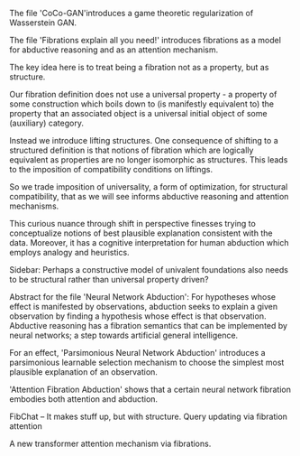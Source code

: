 The file 'CoCo-GAN'introduces a game theoretic regularization of Wasserstein GAN.

The file 'Fibrations explain all you need!' introduces fibrations as a model for abductive reasoning and as an attention mechanism.

The key idea here is to treat being a fibration not as a property, but as structure.

Our fibration definition does not use a universal property - a property of some construction which boils down to (is manifestly equivalent to) the property that an associated object is a universal initial object of some (auxiliary) category.
 
Instead we introduce lifting structures.  One consequence of shifting to a structured definition is that notions of fibration which are logically equivalent as properties are no longer isomorphic as structures.  This leads to the imposition of compatibility conditions on liftings. 

So we trade imposition of universality, a form of optimization, for structural compatibility, that as we will see informs abductive reasoning and attention mechanisms.  

This curious nuance through shift in perspective finesses trying to conceptualize notions of best plausible explanation consistent with the data.  Moreover, it has a cognitive interpretation for human abduction which employs analogy and heuristics.  

Sidebar:  Perhaps a constructive model of univalent foundations also needs to be structural rather than universal property driven?


Abstract for the file 'Neural Network Abduction':
For hypotheses whose effect is manifested by observations, abduction seeks to explain a given observation by finding a hypothesis whose effect is that observation.  Abductive reasoning has a fibration semantics that can be implemented by neural networks; a step towards artificial general intelligence.  


For an effect, 'Parsimonious Neural Network Abduction' introduces a parsimonious learnable selection mechanism to choose the simplest most plausible explanation of an observation.


'Attention Fibration Abduction' shows that a certain neural network fibration embodies both attention and abduction.


FibChat – It makes stuff up, but with structure.
Query updating via fibration attention

A new transformer attention mechanism via fibrations.
